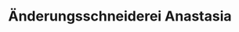 ---
title: "Änderungsschneiderei Anastasia"
url: /erlangen/aenderungsschneiderei-anastasia/
shop: Schneiderei
---